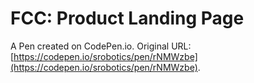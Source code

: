 # FCC: Product Landing Page

A Pen created on CodePen.io. Original URL: [https://codepen.io/srobotics/pen/rNMWzbe](https://codepen.io/srobotics/pen/rNMWzbe).


